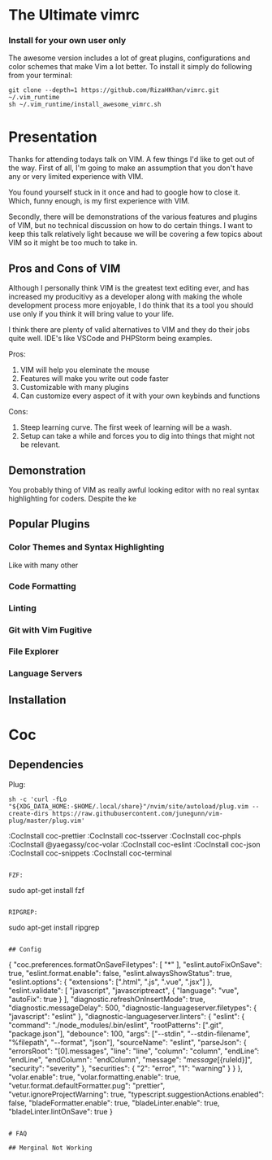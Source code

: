 # The Ultimate vimrc

### Install for your own user only

The awesome version includes a lot of great plugins, configurations and color schemes that make Vim a lot better. To install it simply do following from your terminal:

    git clone --depth=1 https://github.com/RizaHKhan/vimrc.git ~/.vim_runtime
    sh ~/.vim_runtime/install_awesome_vimrc.sh

# Presentation

Thanks for attending todays talk on VIM. A few things I'd like to get out of the way. First of all, I'm going to make an assumption that you don't have any or very limited experience with VIM.

You found yourself stuck in it once and had to google how to close it. Which, funny enough, is my first experience with VIM.

Secondly, there will be demonstrations of the various features and plugins of VIM, but no technical discussion on how to do certain things. I want to keep this talk relatively light because we will be covering a few topics about VIM so it might be too much to take in.

## Pros and Cons of VIM

Although I personally think VIM is the greatest text editing ever, and has increased my producitivy as a developer along with making the whole development process more enjoyable, I do think that its a tool you should use only if you think it will bring value to your life.

I think there are plenty of valid alternatives to VIM and they do their jobs quite well. IDE's like VSCode and PHPStorm being examples.

Pros:

1. VIM will help you eleminate the mouse
2. Features will make you write out code faster
3. Customizable with many plugins
4. Can customize every aspect of it with your own keybinds and functions

Cons:

1. Steep learning curve. The first week of learning will be a wash.
2. Setup can take a while and forces you to dig into things that might not be relevant.

## Demonstration

You probably thing of VIM as really awful looking editor with no real syntax highlighting for coders. Despite the ke

## Popular Plugins

### Color Themes and Syntax Highlighting

Like with many other

### Code Formatting

### Linting

### Git with Vim Fugitive

### File Explorer

### Language Servers

## Installation

# Coc

## Dependencies

Plug:

```
sh -c 'curl -fLo "${XDG_DATA_HOME:-$HOME/.local/share}"/nvim/site/autoload/plug.vim --create-dirs https://raw.githubusercontent.com/junegunn/vim-plug/master/plug.vim'
```

:CocInstall coc-prettier
:CocInstall coc-tsserver
:CocInstall coc-phpls
:CocInstall @yaegassy/coc-volar
:CocInstall coc-eslint
:CocInstall coc-json
:CocInstall coc-snippets
:CocInstall coc-terminal

```

FZF:
```

sudo apt-get install fzf

```

RIPGREP:
```

sudo apt-get install ripgrep

```

## Config

```

{
"coc.preferences.formatOnSaveFiletypes": [
"*"
],
"eslint.autoFixOnSave": true,
"eslint.format.enable": false,
"eslint.alwaysShowStatus": true,
"eslint.options": { "extensions": [".html", ".js", ".vue", ".jsx"] },
"eslint.validate": [
"javascript",
"javascriptreact",
{
"language": "vue",
"autoFix": true
}
],
"diagnostic.refreshOnInsertMode": true,
"diagnostic.messageDelay": 500,
"diagnostic-languageserver.filetypes": {
"javascript": "eslint"
},
"diagnostic-languageserver.linters": {
"eslint": {
"command": "./node_modules/.bin/eslint",
"rootPatterns": [".git", "package.json"],
"debounce": 100,
"args": ["--stdin", "--stdin-filename", "%filepath", "--format", "json"],
"sourceName": "eslint",
"parseJson": {
"errorsRoot": "[0].messages",
"line": "line",
"column": "column",
"endLine”: “endLine",
"endColumn": "endColumn",
"message": "${message} [${ruleId}]",
"security": "severity"
},
"securities": {
"2": "error",
"1": "warning"
}
}
},
"volar.enable": true,
"volar.formatting.enable": true,
"vetur.format.defaultFormatter.pug": "prettier",
"vetur.ignoreProjectWarning": true,
"typescript.suggestionActions.enabled": false,
"bladeFormatter.enable": true,
"bladeLinter.enable": true,
"bladeLinter.lintOnSave": true
}

```

# FAQ

## Merginal Not Working
```
